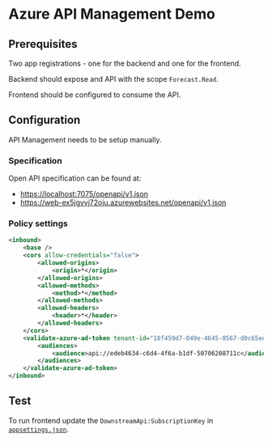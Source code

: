 # Azure API Management Demo

## Prerequisites

Two app registrations - one for the backend and one for the frontend.

Backend should expose and API with the scope `Forecast.Read`.

Frontend should be configured to consume the API.

## Configuration

API Management needs to be setup manually.

### Specification

Open API specification can be found at:

- <https://localhost:7075/openapi/v1.json>
- <https://web-ex5jgvvj72oju.azurewebsites.net/openapi/v1.json>

### Policy settings

```xml
<inbound>
    <base />
    <cors allow-credentials="false">
        <allowed-origins>
            <origin>*</origin>
        </allowed-origins>
        <allowed-methods>
            <method>*</method>
        </allowed-methods>
        <allowed-headers>
            <header>*</header>
        </allowed-headers>
    </cors>
    <validate-azure-ad-token tenant-id="18f459d7-049e-4645-8567-d0c65eeef42e">
        <audiences>
            <audience>api://edeb4634-c6d4-4f6a-b1df-50706208711c</audience>
        </audiences>
    </validate-azure-ad-token>
</inbound>
```

## Test

To run frontend update the `DownstreamApi:SubscriptionKey` in [`appsettings.json`](src/Frontend/wwwroot/appsettings.json).
